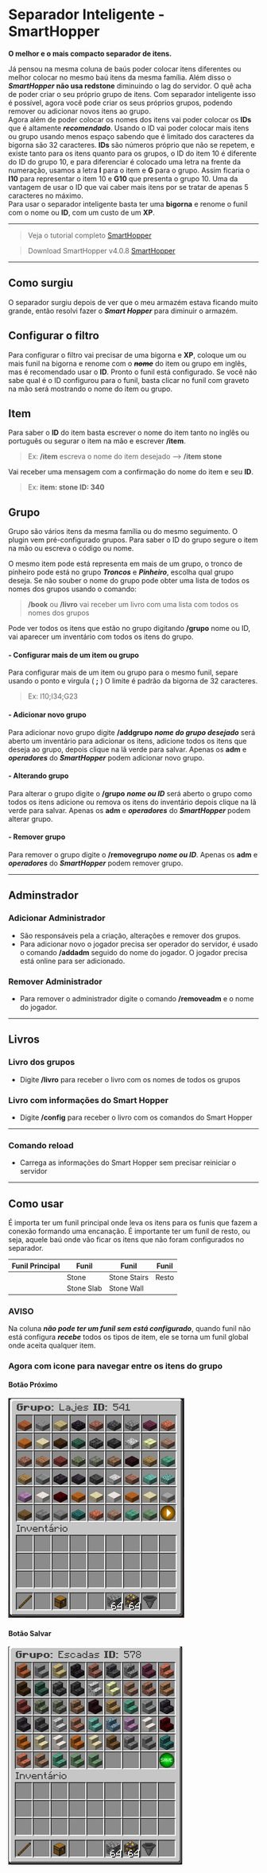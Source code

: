 
# Separador Inteligente - SmartHopper

**O melhor e o mais compacto separador de itens.**

Já pensou na mesma coluna de baús poder colocar itens diferentes ou melhor colocar no mesmo baú itens da mesma família.
Além disso o ***SmartHopper*** **não usa redstone** diminuindo o lag do servidor.
O quê acha de poder criar o seu próprio grupo de itens.
Com separador inteligente isso é possível, agora você pode criar os seus próprios grupos, podendo remover ou adicionar novos itens ao grupo.  
Agora além de poder colocar os nomes dos itens vai poder colocar os **IDs** que é altamente ***recomendado***. Usando o ID vai poder colocar mais itens ou grupo usando menos espaço sabendo que é limitado dos caracteres da bigorna são 32 caracteres.
**IDs** são números próprio que não se repetem, e existe tanto para os itens quanto para os grupos, o ID do item 10 é diferente do ID do grupo 10, e para diferenciar é colocado uma letra na frente da numeração, usamos a letra **I** para o item e **G** para o grupo. Assim ficaria o **I10** para representar o item 10 e **G10** que presenta o grupo 10.
Uma da vantagem de usar o ID que vai caber mais itens por se tratar de apenas 5 caracteres no máximo.  
Para usar o separador inteligente basta ter uma **bigorna** e renome o funil com o nome ou **ID**, com um custo de um **XP**.

---

> Veja o tutorial completo [SmartHopper](https://youtu.be/fBIeZ57ka1M)

> Download SmartHopper v4.0.8 [SmartHopper](https://github.com/elderbr/SmartHopper/raw/main/version/SmartHopper-4.0.8.jar)


---

## Como surgiu

O separador surgiu depois de ver que o meu armazém estava ficando muito grande, então resolvi fazer o ***Smart Hopper*** para diminuir o armazém.

## Configurar o filtro

Para configurar o filtro vai precisar de uma bigorna e **XP**,  coloque um ou mais funil na bigorna e renome com o ***~~nome~~*** do item ou grupo em inglês, mas é recomendado usar o **ID**.
Pronto o funil está configurado.
Se você não sabe qual é o ID configurou para o funil, basta clicar no funil com graveto na mão será mostrando o nome do item ou grupo. 

## Item
Para saber o **ID** do item basta escrever o nome do item tanto no inglês ou português ou segurar o item na mão e escrever **/item**.
>Ex: **/item** escreva o nome do item desejado --> **/item stone** 

Vai receber uma mensagem com a confirmação do nome do item e seu **ID**.
>Ex: **item: stone ID: 340**

## Grupo
Grupo são vários itens da mesma família ou do mesmo seguimento. O plugin vem pré-configurado grupos.
Para saber o ID do grupo segure o item na mão ou escreva o código ou nome. 

O mesmo item pode está representa em mais de um grupo, o tronco de pinheiro pode está no grupo ***Troncos*** e ***Pinheiro***, escolha qual grupo deseja.
Se não souber o nome do grupo pode obter uma lista de todos os nomes dos grupos usando o comando:
>**/book** ou **/livro** vai receber um livro com uma lista com todos os nomes dos grupos 

Pode ver todos os itens que estão no grupo digitando **/grupo** nome ou ID, vai aparecer um inventário com todos os itens do grupo.

#### -  Configurar mais de um item ou grupo
Para configurar mais de um item ou grupo para o mesmo funil, separe usando o ponto e virgula ( **;** )
O limite é padrão da bigorna de 32 caracteres.
> Ex: I10;I34;G23

#### - Adicionar novo grupo
Para adicionar novo grupo digite **/addgrupo** ***nome do grupo desejado*** será aberto um inventário para adicionar os itens, adicione todos os itens que deseja ao grupo, depois clique na lã verde para salvar.
Apenas os **adm** e ***operadores*** do ***SmartHopper*** podem adicionar novo grupo.

#### - Alterando grupo
Para alterar o grupo digite o **/grupo** ***nome ou ID*** será aberto o grupo como todos os itens adicione ou remova os itens do inventário depois clique na lã verde para salvar.
Apenas os **adm** e ***operadores*** do ***SmartHopper*** podem alterar grupo.

#### - Remover grupo
Para remover o grupo digite o **/removegrupo** ***nome ou ID***.
Apenas os **adm** e ***operadores*** do ***SmartHopper*** podem remover grupo.

___

## Adminstrador

### Adicionar Administrador
- São responsáveis pela a criação, alterações e remover dos grupos.
- Para adicionar novo o jogador precisa ser operador do servidor, é usado o comando **/addadm** seguido do nome 
do jogador. O jogador precisa está online para ser adicionado.

### Remover Administrador
- Para remover o administrador digite o comando **/removeadm** e o nome do jogador.

---

## Livros

### Livro dos grupos
- Digite **/livro** para receber o livro com os nomes de todos os grupos

### Livro com informações do Smart Hopper
- Digite **/config** para receber o livro com os comandos do Smart Hopper

---

### Comando reload
- Carrega as informações do Smart Hopper sem precisar reiniciar o servidor

---

## Como usar

É importa ter um funil principal onde leva os itens para os funis que fazem a conexão formando uma encanação.
É importante ter um funil de resto, ou seja, aquele baú onde vão ficar os itens que não foram configurados no separador.

| Funil Principal |    Funil  |  Funil       |       Funil   |
| --------------|-----------|--------------|---------------|
| 				| Stone     | Stone Stairs |  Resto        |
|               | Stone Slab | Stone Wall   |               |


### AVISO
Na coluna ***não pode ter um funil sem está configurado***, quando funil não está configura ***recebe*** todos os tipos de item, ele se torna um funil global onde aceita qualquer item.


### Agora com icone para navegar entre os itens do grupo

#### Botão Próximo
![Ir para próxima página](https://github.com/elderbr/SmartHopper/raw/main/src/main/resources/img/btn_next.png)

#### Botão Salvar
![botão salvar](https://github.com/elderbr/SmartHopper/raw/main/src/main/resources/img/btn_save.png)